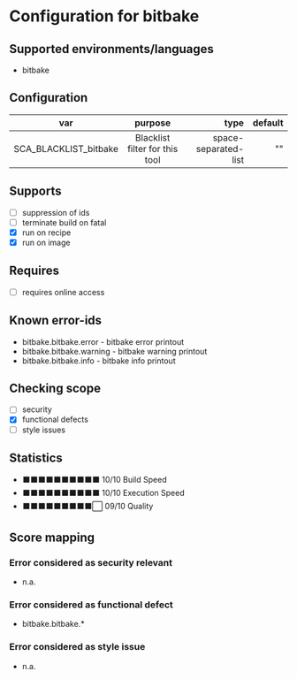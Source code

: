 # Configuration for bitbake

## Supported environments/languages

* bitbake

## Configuration

| var | purpose | type | default |
| ------------- |:-------------:| -----:| -----:
| SCA_BLACKLIST_bitbake | Blacklist filter for this tool | space-separated-list | ""

## Supports

- [ ] suppression of ids
- [ ] terminate build on fatal
- [x] run on recipe
- [x] run on image

## Requires

- [ ] requires online access

## Known error-ids

* bitbake.bitbake.error - bitbake error printout
* bitbake.bitbake.warning - bitbake warning printout
* bitbake.bitbake.info - bitbake info printout

## Checking scope

- [ ] security
- [x] functional defects
- [ ] style issues

## Statistics

 - ⬛⬛⬛⬛⬛⬛⬛⬛⬛⬛ 10/10 Build Speed
 - ⬛⬛⬛⬛⬛⬛⬛⬛⬛⬛ 10/10 Execution Speed
 - ⬛⬛⬛⬛⬛⬛⬛⬛⬛⬜ 09/10 Quality

## Score mapping

### Error considered as security relevant

* n.a.

### Error considered as functional defect

* bitbake.bitbake.*

### Error considered as style issue

* n.a.